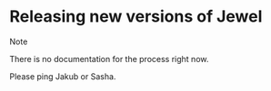 # Releasing new versions of Jewel

> [!NOTE]
> There is no documentation for the process right now.

Please ping Jakub or Sasha.
